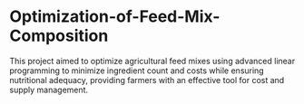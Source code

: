 # Optimization-of-Feed-Mix-Composition
This project aimed to optimize agricultural feed mixes using advanced linear programming to minimize ingredient count and costs while ensuring nutritional adequacy, providing farmers with an effective tool for cost and supply management.
